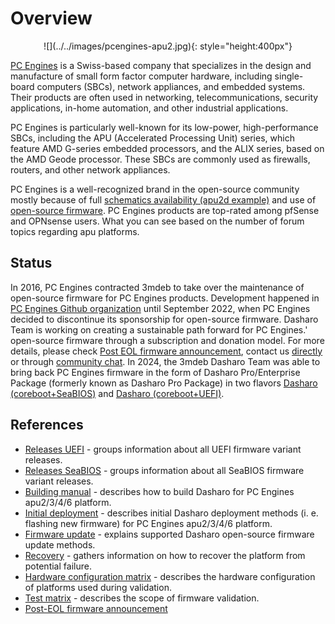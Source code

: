 # Overview

<center>
![](../../images/pcengines-apu2.jpg){: style="height:400px"}
</center>

[PC Engines](https://www.pcengines.ch/) is a Swiss-based company that
specializes in the design and manufacture of small form factor computer
hardware, including single-board computers (SBCs), network appliances, and
embedded systems. Their products are often used in networking,
telecommunications, security applications, in-home automation, and other
industrial applications.

PC Engines is particularly well-known for its low-power, high-performance SBCs,
including the APU (Accelerated Processing Unit) series, which feature AMD G-series
embedded processors, and the ALIX series, based on the AMD Geode processor.
These SBCs are commonly used as firewalls, routers, and other network
appliances.

PC Engines is a well-recognized brand in the open-source community mostly
because of full [schematics availability (apu2d
example)](https://www.pcengines.ch/schema/apu2d.pdf) and use of [open-source
firmware](https://pcengines.github.io/). PC Engines products are top-rated
among pfSense and OPNsense users. What you can see based on the number of forum
topics regarding apu platforms.

## Status

In 2016, PC Engines contracted 3mdeb to take over the maintenance of
open-source firmware for PC Engines products. Development happened in [PC
Engines Github organization](https://github.com/pcengines) until September
2022, when PC Engines decided to discontinue its sponsorship for open-source
firmware. Dasharo Team is working on creating a sustainable path forward for PC
Engines.' open-source firmware through a subscription and donation model. For
more details, please check [Post EOL firmware
announcement](post-eol-fw-announcement.md), contact us
[directly](mailto:contact@dasharo.com) or through [community
chat](https://matrix.to/#/#dasharo:matrix.org). In 2024, the 3mdeb Dasharo Team
was able to bring back PC Engines firmware in the form of Dasharo
Pro/Enterprise Package (formerly known as Dasharo Pro Package) in two
flavors [Dasharo
(coreboot+SeaBIOS)](https://shop.3mdeb.com/product/1-year-dasharo-pro-package-for-network-appliance-corebootseabios/)
and [Dasharo
(coreboot+UEFI)](https://shop.3mdeb.com/product/1-year-dasharo-pro-package-for-network-appliance/).

## References

* [Releases UEFI](releases_uefi.md) - groups information about all UEFI firmware
  variant releases.
* [Releases SeaBIOS](releases_seabios.md) - groups information about all SeaBIOS
  firmware variant releases.
* [Building manual](building-manual.md) - describes how to build Dasharo for
  PC Engines apu2/3/4/6 platform.
* [Initial deployment](initial-deployment.md) - describes initial Dasharo
  deployment methods (i. e. flashing new firmware) for PC Engines apu2/3/4/6
  platform.
* [Firmware update](firmware-update.md) - explains supported Dasharo
  open-source firmware update methods.
* [Recovery](recovery.md) - gathers information on how to recover the platform
  from potential failure.
* [Hardware configuration matrix](hardware-matrix.md) - describes the
  hardware configuration of platforms used during validation.
* [Test matrix](https://docs.google.com/spreadsheets/d/1wSE6xA3K3nXewwLn5lV39_2wZL1kg5AkGb4mvmG3bwE/edit#gid=1670191276)
  \- describes the scope of firmware validation.
* [Post-EOL firmware announcement](post-eol-fw-announcement.md)

